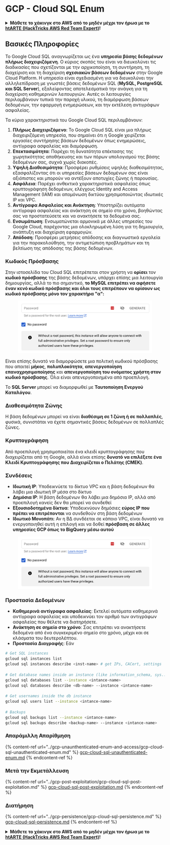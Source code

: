 # GCP - Cloud SQL Enum

<details>

<summary><strong>Μάθετε το χάκινγκ στο AWS από το μηδέν μέχρι τον ήρωα με το</strong> <a href="https://training.hacktricks.xyz/courses/arte"><strong>htARTE (HackTricks AWS Red Team Expert)</strong></a><strong>!</strong></summary>

Άλλοι τρόποι υποστήριξης του HackTricks:

* Αν θέλετε να δείτε την **εταιρεία σας διαφημισμένη στο HackTricks** ή να **κατεβάσετε το HackTricks σε μορφή PDF** ελέγξτε τα [**ΣΧΕΔΙΑ ΣΥΝΔΡΟΜΗΣ**](https://github.com/sponsors/carlospolop)!
* Αποκτήστε το [**επίσημο PEASS & HackTricks swag**](https://peass.creator-spring.com)
* Ανακαλύψτε [**την Οικογένεια PEASS**](https://opensea.io/collection/the-peass-family), τη συλλογή μας από αποκλειστικά [**NFTs**](https://opensea.io/collection/the-peass-family)
* **Εγγραφείτε** στην 💬 [**ομάδα Discord**](https://discord.gg/hRep4RUj7f) ή στην [**ομάδα τηλεγραφήματος**](https://t.me/peass) ή **ακολουθήστε** με στο **Twitter** 🐦 [**@carlospolopm**](https://twitter.com/carlospolopm)**.**
* **Μοιραστείτε τα χάκινγκ κόλπα σας υποβάλλοντας PRs** στα [**HackTricks**](https://github.com/carlospolop/hacktricks) και [**HackTricks Cloud**](https://github.com/carlospolop/hacktricks-cloud)
*
*
* αποθετήρια github.

</details>

## Βασικές Πληροφορίες

Το Google Cloud SQL αναγνωρίζεται ως ένα **υπηρεσία βάσης δεδομένων πλήρως διαχειριζόμενη**. Ο κύριος σκοπός του είναι να διευκολύνει τις διαδικασίες που σχετίζονται με την αρχικοποίηση, τη συντήρηση, τη διαχείριση και τη διαχείριση **σχεσιακών βάσεων δεδομένων** στην Google Cloud Platform. Η υπηρεσία είναι σχεδιασμένη για να διευκολύνει την αλληλεπίδραση με γνωστές βάσεις δεδομένων SQL (**MySQL, PostgreSQL και SQL Server**), εξαλείφοντας αποτελεσματικά την ανάγκη για τη διαχείριση καθημερινών λειτουργιών. Αυτές οι λειτουργίες περιλαμβάνουν τυπικά την παροχή υλικού, τη διαμόρφωση βάσεων δεδομένων, την εφαρμογή ενημερώσεων, και την εκτέλεση αντιγράφων ασφαλείας.

Τα κύρια χαρακτηριστικά του Google Cloud SQL περιλαμβάνουν:

1. **Πλήρως Διαχειριζόμενο**: Το Google Cloud SQL είναι μια πλήρως διαχειριζόμενη υπηρεσία, που σημαίνει ότι η Google χειρίζεται εργασίες συντήρησης βάσεων δεδομένων όπως ενημερώσεις, αντίγραφα ασφαλείας και διαμόρφωση.
2. **Επεκτασιμότητα**: Παρέχει τη δυνατότητα επέκτασης της χωρητικότητας αποθήκευσης και των πόρων υπολογισμού της βάσης δεδομένων σας, συχνά χωρίς διακοπές.
3. **Υψηλή Διαθεσιμότητα**: Προσφέρει ρυθμίσεις υψηλής διαθεσιμότητας, εξασφαλίζοντας ότι οι υπηρεσίες βάσεων δεδομένων σας είναι αξιόπιστες και μπορούν να αντέξουν αποτυχίες ζώνης ή παρουσίας.
4. **Ασφάλεια**: Παρέχει ανθεκτικά χαρακτηριστικά ασφαλείας όπως κρυπτογράφηση δεδομένων, ελέγχους Identity and Access Management (IAM) και απομόνωση δικτύου χρησιμοποιώντας ιδιωτικές IP και VPC.
5. **Αντίγραφα Ασφαλείας και Ανάκτηση**: Υποστηρίζει αυτόματα αντίγραφα ασφαλείας και ανάκτηση σε σημείο στο χρόνο, βοηθώντας σας να προστατεύσετε και να ανακτήσετε τα δεδομένα σας.
6. **Ενσωμάτωση**: Ενσωματώνεται αρμονικά με άλλες υπηρεσίες του Google Cloud, παρέχοντας μια ολοκληρωμένη λύση για τη δημιουργία, ανάπτυξη και διαχείριση εφαρμογών.
7. **Απόδοση**: Προσφέρει μετρήσεις απόδοσης και διαγνωστικά εργαλεία για την παρακολούθηση, την αντιμετώπιση προβλημάτων και τη βελτίωση της απόδοσης της βάσης δεδομένων.

### Κωδικός Πρόσβασης

Στην ιστοσελίδα του Cloud SQL επιτρέπεται στον χρήστη να **ορίσει** τον **κωδικό πρόσβασης** της βάσης δεδομένων, υπάρχει επίσης μια λειτουργία δημιουργίας, αλλά το πιο σημαντικό, **το MySQL επιτρέπει να αφήσετε έναν κενό κωδικό πρόσβασης και όλοι τους επιτρέπουν να ορίσουν ως κωδικό πρόσβασης μόνο τον χαρακτήρα "α":**

<figure><img src="../../../.gitbook/assets/image (1) (1) (1) (1) (1) (1) (1) (1) (1).png" alt=""><figcaption></figcaption></figure>

Είναι επίσης δυνατό να διαμορφώσετε μια πολιτική κωδικού πρόσβασης που απαιτεί **μήκος**, **πολυπλοκότητα**, **απενεργοποίηση επαναχρησιμοποίησης** και **απενεργοποίηση του ονόματος χρήστη στον κωδικό πρόσβασης**. Όλα είναι απενεργοποιημένα από προεπιλογή.

Το **SQL Server** μπορεί να διαμορφωθεί με **Ταυτοποίηση Ενεργού Καταλόγου**.

### Διαθεσιμότητα Ζώνης

Η βάση δεδομένων μπορεί να είναι **διαθέσιμη σε 1 ζώνη ή σε πολλαπλές**, φυσικά, συνιστάται να έχετε σημαντικές βάσεις δεδομένων σε πολλαπλές ζώνες.

### Κρυπτογράφηση

Από προεπιλογή χρησιμοποιείται ένα κλειδί κρυπτογράφησης που διαχειρίζεται από τη Google, αλλά είναι επίσης **δυνατό να επιλέξετε ένα Κλειδί Κρυπτογράφησης που Διαχειρίζεται ο Πελάτης (CMEK)**.

### Συνδέσεις

* **Ιδιωτική IP**: Υποδεικνύετε το δίκτυο VPC και η βάση δεδομένων θα λάβει μια ιδιωτική IP μέσα στο δίκτυο
* **Δημόσια IP**: Η βάση δεδομένων θα λάβει μια δημόσια IP, αλλά από προεπιλογή κανείς δεν θα μπορεί να συνδεθεί
* **Εξουσιοδοτημένα δίκτυα**: Υποδεικνύουν δημόσιες **εύρος IP που πρέπει να επιτρέπονται** να συνδεθούν στη βάση δεδομένων
* **Ιδιωτικό Μονοπάτι**: Αν η ΒΔ συνδέεται σε κάποιο VPC, είναι δυνατό να ενεργοποιηθεί αυτή η επιλογή και να δοθεί **πρόσβαση σε άλλες υπηρεσίες GCP όπως το BigQuery μέσω αυτού**

<figure><img src="../../../.gitbook/assets/image (1) (1) (1) (1) (1) (1) (1) (1) (1).png" alt=""><figcaption></figcaption></figure>

### Προστασία Δεδομένων

* **Καθημερινά αντίγραφα ασφαλείας**: Εκτελεί αυτόματα καθημερινά αντίγραφα ασφαλείας και υποδεικνύει τον αριθμό των αντιγράφων ασφαλείας που θέλετε να διατηρήσετε.
* **Ανάκτηση σε σημείο στο χρόνο**: Σας επιτρέπει να ανακτήσετε δεδομένα από ένα συγκεκριμένο σημείο στο χρόνο, μέχρι και σε κλάσματα του δευτερολέπτου.
* **Προστασία Διαγραφής**: Εάν
```bash
# Get SQL instances
gcloud sql instances list
gcloud sql instances describe <inst-name> # get IPs, CACert, settings

# Get database names inside an instance (like information_schema, sys...)
gcloud sql databases list --instance <intance-name>
gcloud sql databases describe <db-name> --instance <intance-name>

# Get usernames inside the db instance
gcloud sql users list --instance <intance-name>

# Backups
gcloud sql backups list --instance <intance-name>
gcloud sql backups describe <backup-name> --instance <intance-name>
```
### Απαράμιλλη Απαρίθμηση

{% content-ref url="../gcp-unaunthenticated-enum-and-access/gcp-cloud-sql-unauthenticated-enum.md" %}
[gcp-cloud-sql-unauthenticated-enum.md](../gcp-unaunthenticated-enum-and-access/gcp-cloud-sql-unauthenticated-enum.md)
{% endcontent-ref %}

### Μετά την Εκμετάλλευση

{% content-ref url="../gcp-post-exploitation/gcp-cloud-sql-post-exploitation.md" %}
[gcp-cloud-sql-post-exploitation.md](../gcp-post-exploitation/gcp-cloud-sql-post-exploitation.md)
{% endcontent-ref %}

### Διατήρηση

{% content-ref url="../gcp-persistence/gcp-cloud-sql-persistence.md" %}
[gcp-cloud-sql-persistence.md](../gcp-persistence/gcp-cloud-sql-persistence.md)
{% endcontent-ref %}

<details>

<summary><strong>Μάθετε το χάκινγκ στο AWS από το μηδέν μέχρι τον ήρωα με το</strong> <a href="https://training.hacktricks.xyz/courses/arte"><strong>htARTE (HackTricks AWS Red Team Expert)</strong></a><strong>!</strong></summary>

Άλλοι τρόποι υποστήριξης του HackTricks:

* Αν θέλετε να δείτε την **εταιρεία σας διαφημισμένη στο HackTricks** ή να **κατεβάσετε το HackTricks σε μορφή PDF** ελέγξτε τα [**ΣΧΕΔΙΑ ΣΥΝΔΡΟΜΗΣ**](https://github.com/sponsors/carlospolop)!
* Αποκτήστε το [**επίσημο PEASS & HackTricks swag**](https://peass.creator-spring.com)
* Ανακαλύψτε [**την Οικογένεια PEASS**](https://opensea.io/collection/the-peass-family), τη συλλογή μας από αποκλειστικά [**NFTs**](https://opensea.io/collection/the-peass-family)
* **Εγγραφείτε στη** 💬 [**ομάδα Discord**](https://discord.gg/hRep4RUj7f) ή στη [**ομάδα τηλεγραφήματος**](https://t.me/peass) ή **ακολουθήστε** με στο **Twitter** 🐦 [**@carlospolopm**](https://twitter.com/carlospolopm)**.**
* **Μοιραστείτε τα χάκινγκ κόλπα σας υποβάλλοντας PRs στα** [**HackTricks**](https://github.com/carlospolop/hacktricks) και [**HackTricks Cloud**](https://github.com/carlospolop/hacktricks-cloud) αποθετήρια στο GitHub.

</details>
